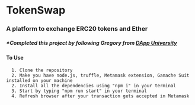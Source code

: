 # TokenSwap

### A platform to exchange ERC20 tokens and Ether

##### \*Completed this project by following Gregory from [DApp University](https://www.dappuniversity.com/)

#### To Use

      1. Clone the repository
      2. Make you have node.js, truffle, Metamask extension, Ganache Suit installed on your machine
      2. Install all the dependencies using "npm i" in your terminal
      3. Start by typing "npm run start" in your terminal
      4. Refresh browser after your transaction gets accepted in Metamask
